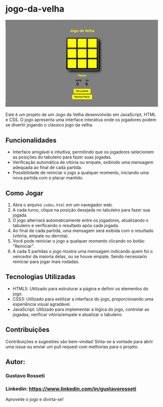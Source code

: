 # jogo-da-velha
![image](https://github.com/Guhrosseti/jogo-da-velha/blob/main/assets/jogo-da-velha.png)

Este é um projeto de um Jogo da Velha desenvolvido em JavaScript, HTML e CSS. O jogo apresenta uma interface interativa onde os jogadores podem se divertir jogando o clássico jogo da velha.

## Funcionalidades

- Interface amigável e intuitiva, permitindo que os jogadores selecionem as posições do tabuleiro para fazer suas jogadas.
- Verificação automática de vitória ou empate, exibindo uma mensagem adequada ao final de cada partida.
- Possibilidade de reiniciar o jogo a qualquer momento, iniciando uma nova partida com o placar mantido.

## Como Jogar

1. Abra o arquivo `index.html` em um navegador web.
2. A cada turno, clique na posição desejada no tabuleiro para fazer sua jogada.
3. O jogo alternará automaticamente entre os jogadores, atualizando o tabuleiro e verificando o resultado após cada jogada.
4. Ao final de cada partida, uma mensagem será exibida com o resultado (vitória, empate ou derrota).
5. Você pode reiniciar o jogo a qualquer momento clicando no botão "Reiniciar".
6. A cada 5 partidas o jogo mostra uma mensagem indicando quem foi o vencedor da maioria delas, ou se houve empate. Sendo necessario reiniciar para jogar mais rodadas.

## Tecnologias Utilizadas

- HTML5: Utilizado para estruturar a página e definir os elementos do jogo.
- CSS3: Utilizado para estilizar a interface do jogo, proporcionando uma experiência visual agradável.
- JavaScript: Utilizado para implementar a lógica do jogo, controlar as jogadas, verificar vitória/empate e atualizar o tabuleiro.
  
## Contribuições

Contribuições e sugestões são bem-vindas! Sinta-se à vontade para abrir uma issue ou enviar um pull request com melhorias para o projeto.

## Autor:

### Gustavo Rosseti

### Linkedin: https://www.linkedin.com/in/gustavorosseti

Aproveite o jogo e divirta-se!

